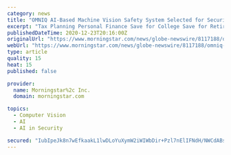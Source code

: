 ```yaml
---
category: news
title: "OMNIQ AI-Based Machine Vision Safety System Selected for Security and Protection of a Non-U.S. Government Leader"
excerpt: "Tax Planning Personal Finance Save for College Save for Retirement Invest in Retirement Research Mutual Funds Stocks ETFs Bonds Best Investments"
publishedDateTime: 2020-12-23T20:16:00Z
originalUrl: "https://www.morningstar.com/news/globe-newswire/8117188/omniq-ai-based-machine-vision-safety-system-selected-for-security-and-protection-of-a-non-us-government-leader"
webUrl: "https://www.morningstar.com/news/globe-newswire/8117188/omniq-ai-based-machine-vision-safety-system-selected-for-security-and-protection-of-a-non-us-government-leader"
type: article
quality: 15
heat: 15
published: false

provider:
  name: Morningstar%2c Inc.
  domain: morningstar.com

topics:
  - Computer Vision
  - AI
  - AI in Security

secured: "IubIpeJk8n7wEfkaakL1lwDLoYuXymW2iWIWbDir+Pzl7nElIFNdH/NWCdABsSnpLkmcjJeB2DdtdfSmlYB1FGjxxlVVO7jYSkq1QVtkD1Ff8Qbtvr7TysiUumfQIHkretr85o0Q1kY9tNWwUCdVOl3XAVOFCC9kdgMIFa44hCIujaS6G6tR6FWSj93S9Ji98IXS+GBXxFp50Hdog3sBg99N6D20Y9I1XNVCbqMHdNeTIxZSWN+BapxtEKjvX3BSRPB4sDEXXy5KQTOWv1SWNCmwEebBEvpHxxhpeIzcdaIBmY+q7qOI0G5LW372Wtf8CLEO7sfmj6ocsXClRcIwf2TBhNXOua6CYuWPQ7OCzCc=;V7yDgkqlaFbFFN4h2N95UQ=="
---
```


